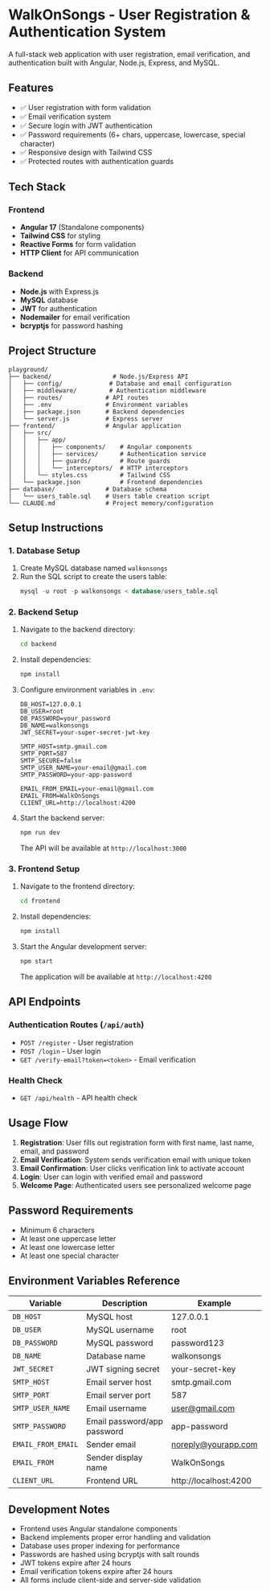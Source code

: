 # WalkOnSongs - User Registration & Authentication System

A full-stack web application with user registration, email verification, and authentication built with Angular, Node.js, Express, and MySQL.

## Features

- ✅ User registration with form validation
- ✅ Email verification system
- ✅ Secure login with JWT authentication
- ✅ Password requirements (6+ chars, uppercase, lowercase, special character)
- ✅ Responsive design with Tailwind CSS
- ✅ Protected routes with authentication guards

## Tech Stack

### Frontend
- **Angular 17** (Standalone components)
- **Tailwind CSS** for styling
- **Reactive Forms** for form validation
- **HTTP Client** for API communication

### Backend
- **Node.js** with Express.js
- **MySQL** database
- **JWT** for authentication
- **Nodemailer** for email verification
- **bcryptjs** for password hashing

## Project Structure

```
playground/
├── backend/                 # Node.js/Express API
│   ├── config/             # Database and email configuration
│   ├── middleware/         # Authentication middleware
│   ├── routes/            # API routes
│   ├── .env               # Environment variables
│   ├── package.json       # Backend dependencies
│   └── server.js          # Express server
├── frontend/              # Angular application
│   ├── src/
│   │   ├── app/
│   │   │   ├── components/    # Angular components
│   │   │   ├── services/      # Authentication service
│   │   │   ├── guards/        # Route guards
│   │   │   └── interceptors/  # HTTP interceptors
│   │   └── styles.css         # Tailwind CSS
│   └── package.json           # Frontend dependencies
├── database/              # Database schema
│   └── users_table.sql    # Users table creation script
└── CLAUDE.md              # Project memory/configuration
```

## Setup Instructions

### 1. Database Setup

1. Create MySQL database named `walkonsongs`
2. Run the SQL script to create the users table:
   ```sql
   mysql -u root -p walkonsongs < database/users_table.sql
   ```

### 2. Backend Setup

1. Navigate to the backend directory:
   ```bash
   cd backend
   ```

2. Install dependencies:
   ```bash
   npm install
   ```

3. Configure environment variables in `.env`:
   ```env
   DB_HOST=127.0.0.1
   DB_USER=root
   DB_PASSWORD=your_password
   DB_NAME=walkonsongs
   JWT_SECRET=your-super-secret-jwt-key
   
   SMTP_HOST=smtp.gmail.com
   SMTP_PORT=587
   SMTP_SECURE=false
   SMTP_USER_NAME=your-email@gmail.com
   SMTP_PASSWORD=your-app-password
   
   EMAIL_FROM_EMAIL=your-email@gmail.com
   EMAIL_FROM=WalkOnSongs
   CLIENT_URL=http://localhost:4200
   ```

4. Start the backend server:
   ```bash
   npm run dev
   ```
   The API will be available at `http://localhost:3000`

### 3. Frontend Setup

1. Navigate to the frontend directory:
   ```bash
   cd frontend
   ```

2. Install dependencies:
   ```bash
   npm install
   ```

3. Start the Angular development server:
   ```bash
   npm start
   ```
   The application will be available at `http://localhost:4200`

## API Endpoints

### Authentication Routes (`/api/auth`)

- `POST /register` - User registration
- `POST /login` - User login
- `GET /verify-email?token=<token>` - Email verification

### Health Check

- `GET /api/health` - API health check

## Usage Flow

1. **Registration**: User fills out registration form with first name, last name, email, and password
2. **Email Verification**: System sends verification email with unique token
3. **Email Confirmation**: User clicks verification link to activate account
4. **Login**: User can login with verified email and password
5. **Welcome Page**: Authenticated users see personalized welcome page

## Password Requirements

- Minimum 6 characters
- At least one uppercase letter
- At least one lowercase letter
- At least one special character

## Environment Variables Reference

| Variable | Description | Example |
|----------|-------------|---------|
| `DB_HOST` | MySQL host | 127.0.0.1 |
| `DB_USER` | MySQL username | root |
| `DB_PASSWORD` | MySQL password | password123 |
| `DB_NAME` | Database name | walkonsongs |
| `JWT_SECRET` | JWT signing secret | your-secret-key |
| `SMTP_HOST` | Email server host | smtp.gmail.com |
| `SMTP_PORT` | Email server port | 587 |
| `SMTP_USER_NAME` | Email username | user@gmail.com |
| `SMTP_PASSWORD` | Email password/app password | app-password |
| `EMAIL_FROM_EMAIL` | Sender email | noreply@yourapp.com |
| `EMAIL_FROM` | Sender display name | WalkOnSongs |
| `CLIENT_URL` | Frontend URL | http://localhost:4200 |

## Development Notes

- Frontend uses Angular standalone components
- Backend implements proper error handling and validation
- Database uses proper indexing for performance
- Passwords are hashed using bcryptjs with salt rounds
- JWT tokens expire after 24 hours
- Email verification tokens expire after 24 hours
- All forms include client-side and server-side validation